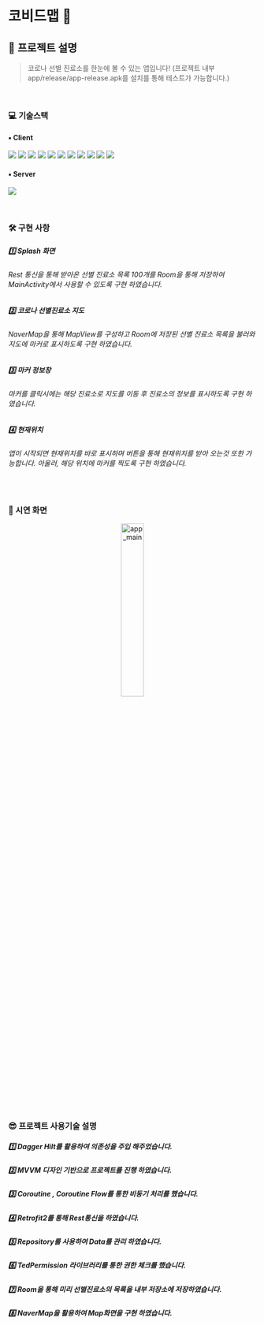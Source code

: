 # 코비드맵 🦠
## 🤔 프로젝트 설명

> 코로나 선별 진료소를 한눈에 볼 수 있는 앱입니다! (프로젝트 내부 app/release/app-release.apk를 설치를 통해 테스트가 가능합니다.)

<br>

### 💻 기술스택 
#### ▪️ Client
<p>
 <img src="https://img.shields.io/badge/Anroid-3DDC84?style=for-the-badge&logo=Android&logoColor=white">
 <img src="https://img.shields.io/badge/Kotlin-7F52FF?style=for-the-badge&logo=Kotlin&logoColor=white">
 <img src="https://img.shields.io/badge/Retrofit2-3E4348?style=for-the-badge&logo=Square&logoColor=white">
 <img src="https://img.shields.io/badge/OkHttp-3E4348?style=for-the-badge&logo=Square&logoColor=white">
 <img src="https://img.shields.io/badge/NaverMap-03C75A?style=for-the-badge&logo=Naver&logoColor=white">
 <img src="https://img.shields.io/badge/Room-003B57?style=for-the-badge&logo=Sqlite&logoColor=white">
 <img src="https://img.shields.io/badge/MVVM-3DDC84?style=for-the-badge&logo=&logoColor=white">
 <img src="https://img.shields.io/badge/Coroutine-3DDC84?style=for-the-badge&logo=&logoColor=white">
 <img src="https://img.shields.io/badge/DataBinding-0F9D58?style=for-the-badge&logo=&logoColor=white">
 <img src="https://img.shields.io/badge/Hilt-0F9D58?style=for-the-badge&logo=&logoColor=white">
 <img src="https://img.shields.io/badge/TedPermission-0F9D58?style=for-the-badge&logo=&logoColor=white">
</p>

#### ▪️ Server
<p>
 <img src="https://img.shields.io/badge/OpenAPI-40AEF0?style=for-the-badge&logo=&logoColor=white">
</p>

<br>

### 🛠 구현 사항
##### 1️⃣ Splash 화면
###### Rest 통신을 통해 받아온 선별 진료소 목록 100개를 Room을 통해 저장하여 MainActivity에서 사용할 수 있도록 구현 하였습니다.

##### 2️⃣ 코로나 선별진료소 지도
###### NaverMap을 통해 MapView를 구성하고 Room에 저장된 선별 진료소 목록을 불러와 지도에 마커로 표시하도록 구현 하였습니다.

##### 3️⃣ 마커 정보창
###### 마커를 클릭시에는 해당 진료소로 지도를 이동 후 진료소의 정보를 표시하도록 구현 하였습니다.

##### 4️⃣ 현재위치 
###### 앱이 시작되면 현재위치를 바로 표시하며 버튼을 통해 현재위치를 받아 오는것 또한 가능합니다. 아울러, 해당 위치에 마커를 찍도록 구현 하였습니다.

<br>

### 🎥 시연 화면
<div align="center">
 <img width="30%" alt="app_main" src="https://user-images.githubusercontent.com/65700842/225917789-2a3a4da5-5b72-4caf-9d59-5790db77c1cc.gif">
</div>

<br>

### 😎 프로젝트 사용기술 설명
##### 1️⃣ Dagger Hilt를 활용하여 의존성을 주입 해주었습니다.
##### 2️⃣ MVVM 디자인 기반으로 프로젝트를 진행 하였습니다.
##### 3️⃣ Coroutine , Coroutine Flow를 통한 비동기 처리를 했습니다.
##### 4️⃣ Retrofit2를 통해 Rest통신을 하였습니다.
##### 5️⃣ Repository를 사용하여 Data를 관리 하였습니다.
##### 6️⃣ TedPermission 라이브러리를 통한 권한 체크를 했습니다.
##### 7️⃣ Room을 통해 미리 선별진료소의 목록을 내부 저장소에 저장하였습니다.
##### 8️⃣ NaverMap을 활용하여 Map화면을 구현 하였습니다.
